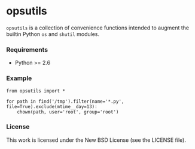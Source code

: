 opsutils
============

`opsutils` is a collection of convenience functions intended to augment the
builtin Python `os` and `shutil` modules.

### Requirements

 * Python >= 2.6

### Example

    from opsutils import *

    for path in find('/tmp').filter(name='*.py', file=True).exclude(mtime__day=13):
        chown(path, user='root', group='root')

### License

This work is licensed under the New BSD License (see the LICENSE file).
